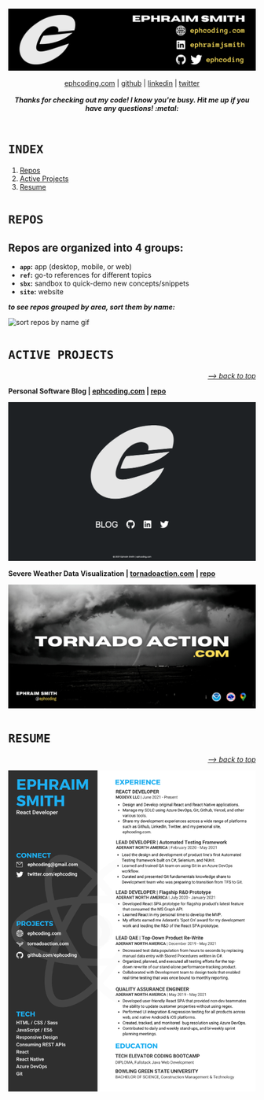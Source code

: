 ![ephcoding banner](./assets/gh-profile__ephcoding.png)

<div align='center'>
  <a href='https://www.ephcoding.com'>ephcoding.com</a> |
  <a href='https://github.com/ephcoding'>github</a> |
  <a href='https://linkedin.com/in/ephraimjsmith'>linkedin</a> |
  <a href='https://twitter.com/ephcoding'>twitter</a>
</div>

<br>

<div align='center'><em><strong>Thanks for checking out my code!  I know you're busy.  Hit me up if you have any questions!  :metal:</strong></em></div>

<br>

# **`INDEX`**

1. [Repos](#repos)
1. [Active Projects](#active-projects)
1. [Resume](#resume)

# **`REPOS`**

## Repos are organized into 4 groups:

- **`app`:** app (desktop, mobile, or web)
- **`ref`:** go-to references for different topics
- **`sbx`:** sandbox to quick-demo new concepts/snippets
- **`site`:** website

_**to see repos grouped by area, sort them by name:**_

![sort repos by name gif](./assets/github-repo-sort.gif)

# **`ACTIVE PROJECTS`**

<p align='right'><em><a href='#index'>--> back to top</a></em></p>

**Personal Software Blog | [ephcoding.com](https://www.ephcoding.com) | [repo](https://github.com/ephcoding/site__ephcoding-dot-com)**

![ephcoding.com img](./assets/ephcoding-ss.png)

**Severe Weather Data Visualization | [tornadoaction.com](https://www.tornadoaction.com) | [repo](https://github.com/ephcoding/app__tornado-action)**

![Tornado Action img](./assets/tornado-action-social-preview.png)

# **`RESUME`**

<p align='right'><em><a href='#index'>--> back to top</a></em></p>

![Ephraim Smith's Resume](./assets/resume-no-number.png)
